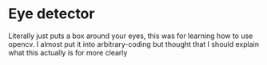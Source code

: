 # Eye detector

Literally just puts a box around your eyes, this was for learning how to use opencv. I almost put it into arbitrary-coding but thought that I should explain what this actually is for more clearly
